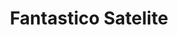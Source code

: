 ---
title: "Fantastico Satelite"
url: /satelite-naucalpan-de-juarez/fantastico-satelite/
shop: libros
---